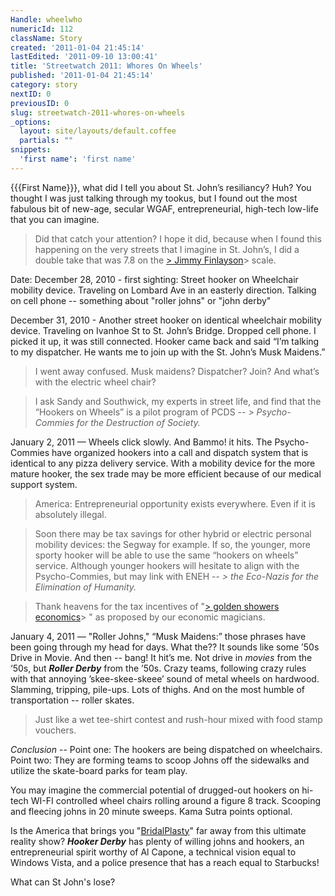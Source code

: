 ```yaml
---
Handle: wheelwho
numericId: 112
className: Story
created: '2011-01-04 21:45:14'
lastEdited: '2011-09-10 13:00:41'
title: 'Streetwatch 2011: Whores On Wheels'
published: '2011-01-04 21:45:14'
category: story
nextID: 0
previousID: 0
slug: streetwatch-2011-whores-on-wheels
_options:
  layout: site/layouts/default.coffee
  partials: ""
snippets:
  'first name': 'first name'
---
```

{{{First Name}}}, what did I tell you about St. John’s resiliancy? Huh? You thought I was just talking through my tookus, but I found out the most fabulous bit of new-age, secular WGAF, entrepreneurial, high-tech low-life that you can imagine.

> Did that catch your attention? I hope it did, because when I found this happening on the very streets that I imagine in St. John’s, I did a double take that was 7.8 on the [> Jimmy Finlayson][0]>  scale.

Date: December 28, 2010 - first sighting: Street hooker on Wheelchair mobility device. Traveling on Lombard Ave in an easterly direction. Talking on cell phone -- something about "roller johns" or "john derby"

December 31, 2010 - Another street hooker on identical wheelchair mobility device. Traveling on Ivanhoe St to St. John’s Bridge. Dropped cell phone. I picked it up, it was still connected. Hooker came back and said “I’m talking to my dispatcher. He wants me to join up with the St. John’s Musk Maidens.”

> I went away confused. Musk maidens? Dispatcher? Join? And what’s with the electric wheel chair?

> I ask Sandy and Southwick, my experts in street life, and find that the “Hookers on Wheels” is a pilot program of PCDS -- _> Psycho-Commies for the Destruction of Society._

January 2, 2011 — Wheels click slowly. And Bammo! it hits. The Psycho-Commies have organized hookers into a call and dispatch system that is identical to any pizza delivery service. With a mobility device for the more mature hooker, the sex trade may be more efficient because of our medical support system.

> America: Entrepreneurial opportunity exists everywhere. Even if it is absolutely illegal.

> Soon there may be tax savings for other hybrid or electric personal mobility devices: the Segway for example. If so, the younger, more sporty hooker will be able to use the same “hookers on wheels” service. Although younger hookers will hesitate to align with the Psycho-Commies, but may link with ENEH -- _> the Eco-Nazis for the Elimination of Humanity._

> Thank heavens for the tax incentives of "[> golden showers economics][1]> " as proposed by our economic magicians.

January 4, 2011 — "Roller Johns," “Musk Maidens:” those phrases have been going through my head for days. What the?? It sounds like some ’50s Drive in Movie. And then -- bang! It hit’s me. Not drive in _movies_ from the ‘50s, but **_Roller Derby_** from the ’50s. Crazy teams, following crazy rules with that annoying ’skee-skee-skeee’ sound of metal wheels on hardwood. Slamming, tripping, pile-ups. Lots of thighs. And on the most humble of transportation -- roller skates.

> Just like a wet tee-shirt contest and rush-hour mixed with food stamp vouchers.

_Conclusion_ -- Point one: The hookers are being dispatched on wheelchairs. Point two: They are forming teams to scoop Johns off the sidewalks and utilize the skate-board parks for team play.

You may imagine the commercial potential of drugged-out hookers on hi-tech WI-FI controlled wheel chairs rolling around a figure 8 track. Scooping and fleecing johns in 20 minute sweeps. Kama Sutra points optional.

Is the America that brings you "[BridalPlasty][2]" far away from this ultimate reality show? _**Hooker Derby**_ has plenty of willing johns and hookers, an entrepreneurial spirit worthy of Al Capone, a technical vision equal to Windows Vista, and a police presence that has a reach equal to Starbucks!

What can St John's lose?

[0]: http://en.wikipedia.org/wiki/James_Finlayson_(actor)
[1]: http://www.youtube.com/verify_age?next_url=http%3A//www.youtube.com/watch%3Fv%3DRTi5XjYVeWw
[2]: http://www.eonline.com/on/shows/bridalplasty/index.html